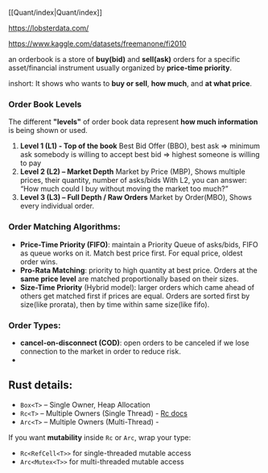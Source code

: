 [[Quant/index|Quant/index]]

https://lobsterdata.com/

https://www.kaggle.com/datasets/freemanone/fi2010

an orderbook is a store of **buy(bid)** and **sell(ask)** orders for a specific asset/financial instrument usually organized by **price-time priority**.

inshort: It shows who wants to **buy or sell**, **how much**, and **at what price**.

### Order Book Levels
The different **"levels"** of order book data represent **how much information** is being shown or used.
1. **Level 1 (L1) - Top of the book**
		Best Bid Offer (BBO), 
		best ask => minimum ask somebody is willing to accept
		best bid => highest someone is willing to pay
2. **Level 2 (L2) – Market Depth**
		Market by Price (MBP),
		Shows multiple prices, their quantity, number of asks/bids
		With L2, you can answer: “How much could I buy without moving the market too much?”
3. **Level 3 (L3) – Full Depth / Raw Orders**
		Market by Order(MBO),
		Shows every individual order.

### Order Matching Algorithms:
- **Price-Time Priority (FIFO)**: maintain a Priority Queue of asks/bids, FIFO as queue works on it. Match best price first. For equal price, oldest order wins.
- **Pro-Rata Matching**: priority to high quantity at best price. Orders at the **same price level** are matched proportionally based on their sizes.
- **Size-Time Priority** (Hybrid model): larger orders which came ahead of others get matched first if prices are equal. Orders are sorted first by size(like prorata), then by time within same size(like fifo).

### Order Types:
- **cancel-on-disconnect (COD)**: open orders to be canceled if we lose connection to the market in order to reduce risk. 
- 

## Rust details:
- `Box<T>` – Single Owner, Heap Allocation
- `Rc<T>` – Multiple Owners (Single Thread) - [Rc docs](https://doc.rust-lang.org/rust-by-example/std/rc.html)
- `Arc<T>` – Multiple Owners (Multi-Thread) - 

If you want **mutability** inside `Rc` or `Arc`, wrap your type:
- `Rc<RefCell<T>>` for single-threaded mutable access
- `Arc<Mutex<T>>` for multi-threaded mutable access



